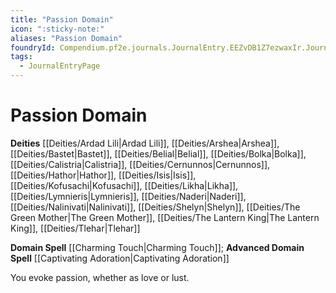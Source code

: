 ```yaml
---
title: "Passion Domain"
icon: ":sticky-note:"
aliases: "Passion Domain"
foundryId: Compendium.pf2e.journals.JournalEntry.EEZvDB1Z7ezwaxIr.JournalEntryPage.ajCEExOaxuB4C1tY
tags:
  - JournalEntryPage
---
```


# Passion Domain
**Deities** [[Deities/Ardad Lili|Ardad Lili]], [[Deities/Arshea|Arshea]], [[Deities/Bastet|Bastet]], [[Deities/Belial|Belial]], [[Deities/Bolka|Bolka]], [[Deities/Calistria|Calistria]], [[Deities/Cernunnos|Cernunnos]], [[Deities/Hathor|Hathor]], [[Deities/Isis|Isis]], [[Deities/Kofusachi|Kofusachi]], [[Deities/Likha|Likha]], [[Deities/Lymnieris|Lymnieris]], [[Deities/Naderi|Naderi]], [[Deities/Nalinivati|Nalinivati]], [[Deities/Shelyn|Shelyn]], [[Deities/The Green Mother|The Green Mother]], [[Deities/The Lantern King|The Lantern King]], [[Deities/Tlehar|Tlehar]]

**Domain Spell** [[Charming Touch|Charming Touch]]; **Advanced Domain Spell** [[Captivating Adoration|Captivating Adoration]]

You evoke passion, whether as love or lust.